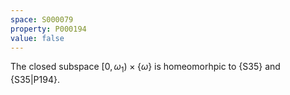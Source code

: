 ```yaml
---
space: S000079
property: P000194
value: false
---
```


The closed subspace $[0,\omega_1)\times\{\omega\}$ is homeomorhpic
to {S35} and {S35|P194}.
